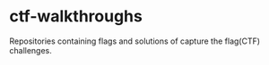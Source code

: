 # ctf-walkthroughs
Repositories containing flags and solutions of capture the flag(CTF) challenges.
